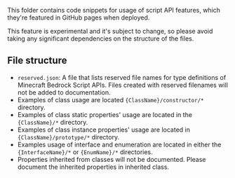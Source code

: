 This folder contains code snippets for usage of script API features, which they're featured in GitHub pages when deployed.

This feature is experimental and it's subject to change, so please avoid taking any significant dependencies on the structure of the files.

## File structure

- `reserved.json`: A file that lists reserved file names for type definitions of Minecraft Bedrock Script APIs. Files created with reserved filenames will not be added to documentation.
- Examples of class usage are located `{ClassName}/constructor/*` directory.
- Examples of class static properties' usage are located in the `{ClassName}/*` directory.
- Examples of class instance properties' usage are located in `{ClassName}/prototype/*` directory.
- Examples usage of interface and enumeration are located in either the `{InterfaceName}/*` or `{EnumName}/*` directories.
- Properties inherited from classes will not be documented. Please document the inherited properties in inherited class.
